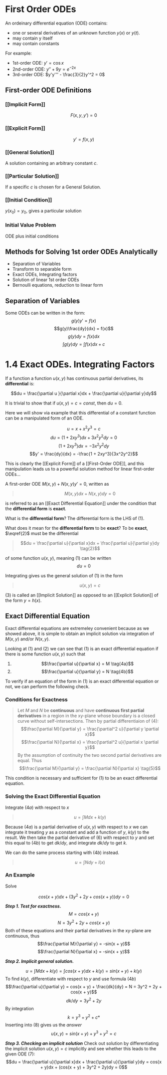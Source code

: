 # First Order ODEs

An ordeinary differential equation (ODE) contains:
- one or several derivatives of an unknown function $y(x)$ or $y(t)$.
- may contain y itself
- may contain constants

For example:
- 1st-order ODE: $y' = \cos{x}$
- 2nd-order ODE: $y'' + 9y = e^{-2x}$
- 3rd-order ODE: $y'y''' - \frac{3}{2}y'^2 = 0$

## First-order ODE Definitions
### [[Implicit Form]]
$$F(x, y, y') = 0$$
### [[Explicit Form]]
$$y' = f(x,y)$$
### [[General Solution]]
A solution containing an arbitrary constant $c$.
### [[Particular Solution]]
If a specific $c$ is chosen for a General Solution.
### [[Initial Condition]]
$y(x_0) = y_0$, gives a particular solution
### Initial Value Problem
ODE plus initial conditions

## Methods for Solving 1st order ODEs Analytically
- Separation of Variables
- Transform to separable form
- Exact ODEs, Integrating factors
- Solution of linear 1st order ODEs
- Bernoulli equations, reduction to linear form

## Separation of Variables
Some ODEs can be written in the form:
$$g(y)y' = f(x)$$
$$g(y)\frac{dy}{dx} = f(x)$$
$$g(y)dy = f(x)dx$$
$$\int g(y)dy = \int f(x)dx + c$$

# 1.4 Exact ODEs. Integrating Factors

If a function a function $u(x,y)$ has continuous partial derivatives, its **differential** is:

$$du = \frac{\partial u }{\partial x}dx + \frac{\partial u}{\partial y}dy$$

It is trivial to show that if $u(x,y) = c = const$, then $du = 0$.

Here we will show via example that this differential of a constant function can be a manipulated form of an ODE.

$$u = x + x^2y^3 = c$$
$$du = (1 + 2xy^3)dx + 3x^2y^2dy = 0$$
$$(1 + 2xy^3)dx = -3x^2y^2dy$$
$$y' = \frac{dy}{dx} = -\frac{1 + 2xy^3}{3x^2y^2}$$

This is clearly the [[Explicit Form]] of a [[First-Order ODE]], and this manipulation leads us to a powerful solution method for linear first-order ODEs... 

A first-order ODE $M(x,y) + N(x,y)y' = 0$, written as

> $$M(x,y)dx + N(x,y)dy = 0 \tag{1}$$

is referred to as an [[Exact Differential Equation]] under the condition that the **differential form** is **exact**.

What is the **differential form**? The differential form is the LHS of $(1)$.

What does it mean for the **differential form** to be **exact**? To be **exact**, $\eqref{2}$ must be the differential
> $$du = \frac{\partial u}{\partial x}dx + \frac{\partial u}{\partial y}dy \tag{2}$$

of some function $u(x,y)$, meaning $(1)$ can be written
$$du = 0$$

Integrating gives us the general solution of $(1)$ in the form
> $$u(x,y) = c \tag{3}$$

$(3)$ is called an [[Implicit Solution]] as opposed to an [[Explicit Solution]] of the form $y = h(x)$.

## Exact Differential Equation

Exact differential equations are extremeley convenient because as we showed above, it is simple to obtain an implicit solution via integration of $M(x,y)$ and/or $N(x,y)$.

Looking at $(1)$ and $(2)$ we can see that $(1)$ is an exact differential equation if there is some function $u(x,y)$ such that

1. $$\frac{\partial u}{\partial x} = M \tag{4a}$$
2. $$\frac{\partial u}{\partial y} = N \tag{4b}$$

To verify if an equation of the form in $(1)$ is an exact differential equation or not, we can perform the following check.

### Conditions for Exactness

> Let $M$ and $N$ be **continuous** and have **continuous first partial derivatives** in a region in the xy-plane whose boundary is a closed curve without self-intersections. Then by partial differentiaion of $(4)$:
> $$\frac{\partial M}{\partial y} = \frac{\partial^2 u}{\partial y \partial x}$$
> $$\frac{\partial N}{\partial x} = \frac{\partial^2 u}{\partial x \partial y}$$
> By the assumption of continuity the two second partial derivatives are equal. Thus
> $$\frac{\partial M}{\partial y} = \frac{\partial N}{\partial x} \tag{5}$$

This condition is necessary and sufficient for $(1)$ to be an exact differential equation.

### Solving the Exact Differential Equation

Integrate $(4a)$ with respect to $x$

> $$u = \int M dx + k(y) \tag{6}$$

Because $(4a)$ is a partial derivative of $u(x,y)$ with respect to $x$ we can integrate it treating $y$ as a constant and add a function of $y$, $k(y)$ to the result. We then take the partial derivative of $(6)$ with respect to $y$ and set this equal to $(4b)$ to get $dk/dy$, and integrate $dk/dy$ to get $k$.

We can do the same process starting with $(4b)$ instead.

> $$u = \int N dy + l(x) \tag{6*}$$

### An Example

Solve

$$cos(x + y)dx + (3y^2 + 2y + cos(x + y))dy = 0 \tag{7}$$

***Step 1. Test for exactness.***
$$M = cos(x + y)$$
$$N = 3y^2 + 2y + cos(x+y)$$
Both of these equations and their partial derivatives in the xy-plane are continuous, thus
$$\frac{\partial M}{\partial y} = -sin(x + y)$$
$$\frac{\partial N}{\partial x} = -sin(x + y)$$

***Step 2. Implicit general solution.***

$$u = \int M dx + k(y) = \int cos(x + y)dx + k(y) = sin(x + y) + k(y) \tag{8}$$
To find $k(y)$, differentiate with respect to $y$ and use formula $(4b)$
$$\frac{\partial u}{\partial y} = cos(x + y) + \frac{dk}{dy} = N = 3y^2 + 2y + cos(x + y)$$
$$dk/dy = 3y^2 + 2y$$
By integration
$$k = y^3 + y^2 + c*$$
Inserting into $(8)$ gives us the *answer*
$$u(x,y) = sin(x + y) + y^3 + y^2 = c$$

***Step 3. Checking an implicit solution***
Check out solution by differentiating the implicit solution $u(x, y) = c$ implicitly and see whether this leads to the given ODE $(7)$:
$$du = \frac{\partial u}{\partial x}dx + \frac{\partial u}{\partial y}dy = cos(x + y)dx + (cos(x + y) + 3y^2 + 2y)dy = 0$$


